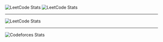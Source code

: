 ![LeetCode Stats](https://leetcard.jacoblin.cool/ChungChengEn?ext=contest&theme=unicorn)
![LeetCode Stats](https://leetcard.jacoblin.cool/ChungChengEn?ext=heatmap)

---

![LeetCode Stats](https://leetcard.jacoblin.cool/john_coding_as_learning?ext=contest)

---

![Codeforces Stats](https://codeforces-readme-stats.vercel.app/api/card?username=john_coding_as_learning)
